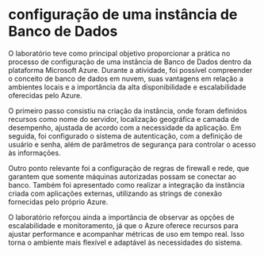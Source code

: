 #  configuração de uma instância de Banco de Dados
O laboratório teve como principal objetivo proporcionar a prática no processo de configuração de uma instância de Banco de Dados dentro da plataforma Microsoft Azure. Durante a atividade, foi possível compreender o conceito de banco de dados em nuvem, suas vantagens em relação a ambientes locais e a importância da alta disponibilidade e escalabilidade oferecidas pelo Azure.

O primeiro passo consistiu na criação da instância, onde foram definidos recursos como nome do servidor, localização geográfica e camada de desempenho, ajustada de acordo com a necessidade da aplicação. Em seguida, foi configurado o sistema de autenticação, com a definição de usuário e senha, além de parâmetros de segurança para controlar o acesso às informações.

Outro ponto relevante foi a configuração de regras de firewall e rede, que garantem que somente máquinas autorizadas possam se conectar ao banco. Também foi apresentado como realizar a integração da instância criada com aplicações externas, utilizando as strings de conexão fornecidas pelo próprio Azure.

O laboratório reforçou ainda a importância de observar as opções de escalabilidade e monitoramento, já que o Azure oferece recursos para ajustar performance e acompanhar métricas de uso em tempo real. Isso torna o ambiente mais flexível e adaptável às necessidades do sistema.
